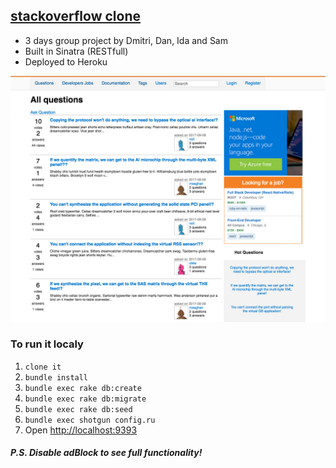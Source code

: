 ## [stackoverflow clone](http://dbcstackoverflow.herokuapp.com/)

* 3 days group project by Dmitri, Dan, Ida and Sam
* Built in Sinatra (RESTfull)
* Deployed to Heroku


![main page](public/Screenshot.png)

### To run it localy
1.  `clone it`
2.  `bundle install`
3.  `bundle exec rake db:create`
4.  `bundle exec rake db:migrate`
5.  `bundle exec rake db:seed`
6.  `bundle exec shotgun config.ru`
7.  Open [http://localhost:9393](http://localhost:9393)

##### P.S. Disable adBlock to see full functionality!
